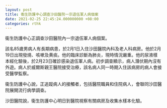 ```yaml
---
layout: post
title: 衞生防護中心調查沙田醫院一宗退伍軍人病個案
date: 2021-02-25 22:45:24.000000000 +08:00
categories: rthk
---
```


衞生防護中心正調查沙田醫院內一宗退伍軍人病個案。
 
該名85歲男病人有長期病患，於2月1日入住沙田醫院內科及老人科病房。他於2月19日出現發燒、咳嗽及黄痰。他的臨床診斷為肺炎，現時情況嚴重。他的尿液樣本經化驗後，於2月23日確診感染退伍軍人病。初步調查顯示，病人潛伏期內沒有外遊。病人於威爾斯親王醫院接受治療，該名病人同一時期入住該病房的病人會接受醫學監察。
 
衞生防護中心說，正追蹤病人的接觸者，包括醫院職員和住院病人，會聯同沙田醫院展開流行病學調查。

沙田醫院說，衞生防護中心明日到醫院視察有關病房及收集水樣本化驗。
